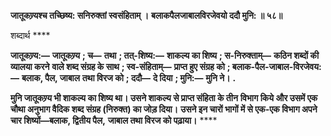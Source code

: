 **जातूकण्र्यश्च तच्छिष्य: सनिरुक्तां स्वसंहिताम् ।** **बलाकपैलजाबालविरजेवयो ददौ मुनि: ॥ ५८॥** 

शब्दार्थ **** 

**जातूकण्र्य:—** **जातूकण्र्य** **; च—** **तथा** **; तत्-शिष्य:—** **शाकल्य का शिष्य** **; स-निरुक्ताम्—** **कठिन शब्दों की व्यालया करने** **वाले शब्द संग्रह के साथ** **; स्व-संहिताम्—** **प्राप्त हुए संग्रह को** **; बलाक-पैल-जाबाल-विरजेवय:—** **बलाक, पैल, जाबाल** **तथा विरज को** **; ददौ—** **दे दिया** **; मुनि:—** **मुनि ने।** **.** 

**मुनि जातूकण्र्य भी शाकल्य का शिष्य था। उसने शाकल्य से प्राप्त संहिता के तीन** **विभाग किये और उसमें एक चौथा अनुभाग वैदिक शब्द संग्रह (निरुक्त) का जोड़ दिया।** **उसने इन चारों भागों में से एक-एक विभाग अपने चार शिष्यों—बलाक, द्वितीय पैल,** **जाबाल तथा विरज को पढ़ाया।** **** 